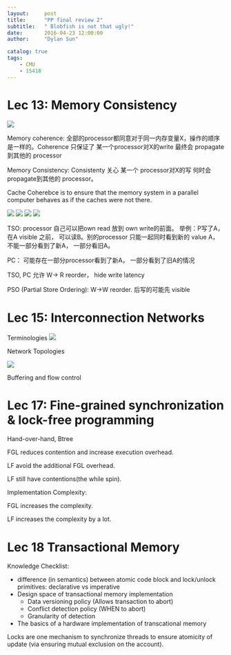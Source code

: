 ```yaml
---
layout:     post
title:      "PP final review 2"
subtitle:   " Blobfish is not that ugly!"
date:       2016-04-23 12:00:00
author:     "Dylan Sun"

catalog: true
tags:
    - CMU
    - 15418
---
```


# Lec 13: Memory Consistency

<img src="http://15418.courses.cs.cmu.edu/spring2016content/lectures/13_consistency/images/slide_005.jpg">

Memory coherence: 全部的processor都同意对于同一内存变量X，操作的顺序是一样的。Coherence 只保证了 某一个processor对X的write 最终会 propagate 到其他的 processor

Memory Consistency:  Consistenty 关心 某一个 processor对X的写 何时会 propagate到其他的 processor。

Cache Coherebce is to ensure that the memory system in a parallel computer behaves as if the caches were not there.

<img src="http://15418.courses.cs.cmu.edu/spring2016content/lectures/13_consistency/images/slide_007.jpg">


<img src = "http://15418.courses.cs.cmu.edu/spring2016content/lectures/13_consistency/images/slide_011.jpg">

<img src="http://15418.courses.cs.cmu.edu/spring2016content/lectures/13_consistency/images/slide_013.jpg">

<img src="http://15418.courses.cs.cmu.edu/spring2016content/lectures/13_consistency/images/slide_018.jpg">

TSO:  processor 自己可以把own read 放到 own write的前面。 举例：P写了A，在A visible 之前， 可以读B。别的processor 只能一起同时看到新的 value A，不能一部分看到了新A， 一部分看旧A。

PC： 可能存在一部分processor看到了新A， 一部分看到了旧A的情况

TSO, PC 允许 W-> R reorder， hide write latency

PSO (Partial Store Ordering): W->W reorder. 后写的可能先 visible


# Lec 15: Interconnection Networks

Terminologies
<img src="http://15418.courses.cs.cmu.edu/spring2016content/lectures/15_interconnects/images/slide_014.jpg">

Network Topologies

<img src="http://15418.courses.cs.cmu.edu/spring2016content/lectures/15_interconnects/images/slide_035.jpg">

Buffering and flow control




# Lec 17: Fine-grained synchronization & lock-free programming

Hand-over-hand, Btree

FGL reduces contention and increase execution overhead.

LF avoid the additional FGL overhead.

LF still have contentions(the while spin).

Implementation Complexity:

FGL increases the complexity.

LF increases the complexity by a lot.

# Lec 18 Transactional Memory

Knowledge Checklist:
- difference (in semantics) between atomic code block and lock/unlock primitives: declarative vs imperative
- Design space of transactional memory implementation
    - Data versioning policy (Allows transaction to abort)
    - Conflict detection policy (WHEN to abort)
    - Granularity of detection
- The basics of a hardware implementation of transcational memory

Locks are one mechanism to synchronize threads to ensure atomicity of update (via ensuring mutual exclusion on the account).

